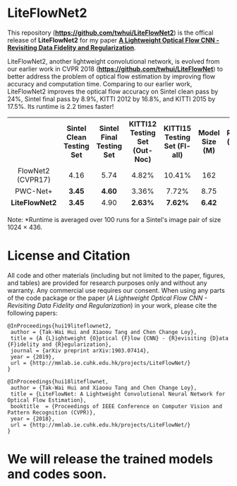 # LiteFlowNet2
This repository (<strong>https://github.com/twhui/LiteFlowNet2</strong>) is the offical release of <strong>LiteFlowNet2</strong> for my paper <a href="https://arxiv.org/abs/1903.07414.pdf"><strong>A Lightweight Optical Flow CNN - Revisiting Data Fidelity and Regularization</strong></a>. 

LiteFlowNet2, another lightweight convolutional network, is evolved from our earlier work in CVPR 2018 (<strong>https://github.com/twhui/LiteFlowNet</strong>) to better address the problem of optical flow estimation by improving flow accuracy and computation time. Comparing to our earlier work, LiteFlowNet2 improves the optical flow accuracy on Sintel clean pass by 24%, Sintel final pass by 8.9%, KITTI 2012 by 16.8%, and KITTI 2015 by 17.5%. Its runtime is 2.2 times faster!

</ul>
<table>
<thead>
<tr>
<th align="center"></th>
<th align="center">Sintel Clean Testing Set</th>
<th align="center">Sintel Final Testing Set</th>
<th align="center">KITTI12 Testing Set (Out-Noc)</th>
<th align="center">KITTI15 Testing Set (Fl-all)</th>
<th align="center">Model Size (M)</th> 
<th align="center">Runtime* (ms) GTX 1080</th> 
</tr>
<tr>
<td align="center">FlowNet2 (CVPR17)</td>
<td align="center">4.16</td>
<td align="center">5.74</td>
<td align="center">4.82%</td>
<td align="center">10.41%</td>
<td align="center">162</td>
<td align="center">121</td>
</tr> 
<tr>
<td align="center">PWC-Net+</td>
<td align="center"><strong>3.45</strong></td>
<td align="center"><strong>4.60</strong></td>
<td align="center">3.36%</td>
<td align="center">7.72%
<td align="center">8.75</td> 
<td align="center"><strong>40</strong></td>
</tr> 
<tr>
<td align="center"><strong>LiteFlowNet2</strong></td>
<td align="center"><strong>3.45</strong></td>
<td align="center">4.90</td>
<td align="center"><strong>2.63%</strong></td>
<td align="center"><strong>7.62%</strong></td>
<td align="center"><strong>6.42</strong></td>
<td align="center"><strong>40</strong></td>
</tr>    
</tbody></table>

Note: *Runtime is averaged over 100 runs for a Sintel's image pair of size 1024 × 436. 

# License and Citation 
All code and other materials (including but not limited to the paper, figures, and tables) are provided for research purposes only and without any warranty. Any commercial use requires our consent. When using any parts of the code package or the paper (<i>A Lightweight Optical Flow CNN - Revisiting Data Fidelity and Regularization</i>) in your work, please cite the following papers:

<pre><code>@InProceedings{hui19liteflownet2,    
 author = {Tak-Wai Hui and Xiaoou Tang and Chen Change Loy},    
 title = {A {L}ightweight {O}ptical {F}low {CNN} - {R}evisiting {D}ata {F}idelity and {R}egularization}, 
 journal = {arXiv preprint arXiv:1903.07414},
 year = {2019},    
 url = {http://mmlab.ie.cuhk.edu.hk/projects/LiteFlowNet/} 
}</code></pre>

<pre><code>@InProceedings{hui18liteflownet,    
 author = {Tak-Wai Hui and Xiaoou Tang and Chen Change Loy},    
 title = {LiteFlowNet: A Lightweight Convolutional Neural Network for Optical Flow Estimation},    
 booktitle  = {Proceedings of IEEE Conference on Computer Vision and Pattern Recognition (CVPR)},    
 year = {2018},    
 url = {http://mmlab.ie.cuhk.edu.hk/projects/LiteFlowNet/} 
}</code></pre>

# We will release the trained models and codes soon.
